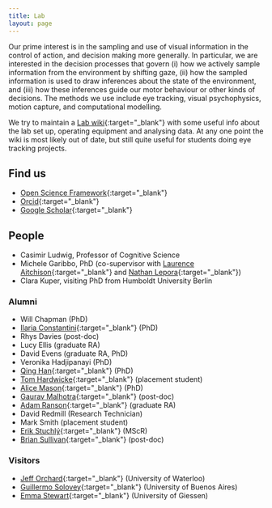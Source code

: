 ```yaml
---
title: Lab
layout: page
---
```


Our prime interest is in the sampling and use of visual information in the control of action, and decision making more generally. In particular, we are interested in the decision processes that govern (i) how we actively sample information from the environment by shifting gaze, (ii) how the sampled information is used to draw inferences about the state of the environment, and (iii) how these inferences guide our motor behaviour or other kinds of decisions. The methods we use include eye tracking, visual psychophysics, motion capture, and computational modelling.

We try to maintain a [Lab wiki](https://github.com/CasLudwig/CasLudwig.github.io/wiki){:target="_blank"} with some useful info about the lab set up, operating equipment and analysing data. At any one point the wiki is most likely out of date, but still quite useful for students doing eye tracking projects.

## Find us

- [Open Science Framework](https://osf.io/5awcm/){:target="_blank"} 
- [Orcid](https://orcid.org/0000-0003-4656-0751){:target="_blank"}
- [Google Scholar](http://scholar.google.com/citations?user=https://scholar.google.co.uk/citations?user=kyGMxeQAAAAJ&hl=en){:target="_blank"}

## People

- Casimir Ludwig, Professor of Cognitive Science
- Michele Garibbo, PhD (co-supervisor with [Laurence Aitchison](http://www.gatsby.ucl.ac.uk/~laurence/){:target="_blank"} and [Nathan Lepora](https://lepora.com/){:target="_blank"})
- Clara Kuper, visiting PhD from Humboldt University Berlin


### Alumni

- Will Chapman (PhD)
- [Ilaria Constantini](https://profiles.ucl.ac.uk/95058-ilaria-costantini){:target="_blank"} (PhD)
- Rhys Davies (post-doc)
- Lucy Ellis (graduate RA)
- David Evens (graduate RA, PhD)
- Veronika Hadjipanayi (PhD)
- [Qing Han](https://www.spi.ox.ac.uk/people/qing-han){:target="_blank"} (PhD)
- [Tom Hardwicke](https://tomhardwicke.netlify.app/){:target="_blank"} (placement student)
- [Alice Mason](https://alicemason.github.io/){:target="_blank"} (PhD)
- [Gaurav Malhotra](https://research-information.bris.ac.uk/en/persons/gaurav-malhotra){:target="_blank"} (post-doc)
- [Adam Ranson](https://www.ransonlab.net/home){:target="_blank"} (graduate RA)
- David Redmill (Research Technician)
- Mark Smith (placement student)
- [Erik Stuchl&yacute;](https://www.psy.uni-hamburg.de/en/arbeitsbereiche/allgemeine-psychologie/personen/erik-stuchly.html){:target="_blank"} (MScR)
- [Brian Sullivan](https://visionresearchblog.wordpress.com/){:target="_blank"} (post-doc)

### Visitors

- [Jeff Orchard](https://cs.uwaterloo.ca/~jorchard/){:target="_blank"} (University of Waterloo)
- [Guillermo Solovey](https://gsolovey.netlify.app/){:target="_blank"} (University of Buenos Aires)
- [Emma Stewart](https://emmaemstewart.com/){:target="_blank"} (University of Giessen)
